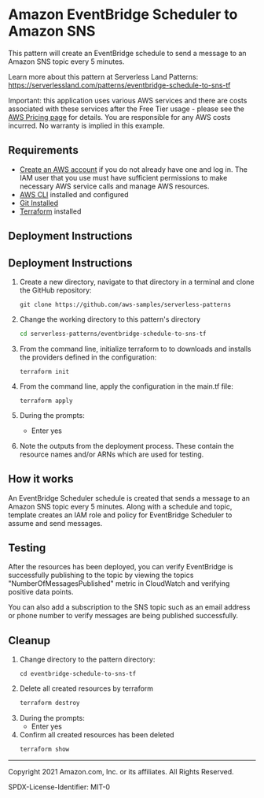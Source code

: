 # Amazon EventBridge Scheduler to Amazon SNS

This pattern will create an EventBridge schedule to send a message to an Amazon SNS topic every 5 minutes.

Learn more about this pattern at Serverless Land Patterns: https://serverlessland.com/patterns/eventbridge-schedule-to-sns-tf

Important: this application uses various AWS services and there are costs associated with these services after the Free Tier usage - please see the [AWS Pricing page](https://aws.amazon.com/pricing/) for details. You are responsible for any AWS costs incurred. No warranty is implied in this example.

## Requirements

* [Create an AWS account](https://portal.aws.amazon.com/gp/aws/developer/registration/index.html) if you do not already have one and log in. The IAM user that you use must have sufficient permissions to make necessary AWS service calls and manage AWS resources.
* [AWS CLI](https://docs.aws.amazon.com/cli/latest/userguide/install-cliv2.html) installed and configured
* [Git Installed](https://git-scm.com/book/en/v2/Getting-Started-Installing-Git)
* [Terraform](https://learn.hashicorp.com/tutorials/terraform/install-cli?in=terraform/aws-get-started) installed

## Deployment Instructions

## Deployment Instructions

1. Create a new directory, navigate to that directory in a terminal and clone the GitHub repository:
    ``` 
    git clone https://github.com/aws-samples/serverless-patterns
    ```

1. Change the working directory to this pattern's directory

   ```sh
   cd serverless-patterns/eventbridge-schedule-to-sns-tf
   ```

1. From the command line, initialize terraform to  to downloads and installs the providers defined in the configuration:
    ```
    terraform init
    ```
1. From the command line, apply the configuration in the main.tf file:
    ```
    terraform apply
    ```
1. During the prompts:
    * Enter yes

1. Note the outputs from the deployment process. These contain the resource names and/or ARNs which are used for testing.

## How it works

An EventBridge Scheduler schedule is created that sends a message to an Amazon SNS topic every 5 minutes. Along with a schedule and topic, template creates an IAM role and policy for EventBridge Scheduler to assume and send messages. 

## Testing

After the resources has been deployed, you can verify EventBridge is successfully publishing to the topic by viewing the topics "NumberOfMessagesPublished" metric in CloudWatch and verifying positive data points. 

You can also add a subscription to the SNS topic such as an email address or phone number to verify messages are being published successfully.

## Cleanup

1. Change directory to the pattern directory:
    ```
    cd eventbridge-schedule-to-sns-tf
    ```
1. Delete all created resources by terraform
    ```bash
    terraform destroy
    ```
1. During the prompts:
    * Enter yes
1. Confirm all created resources has been deleted
    ```bash
    terraform show
    ```
----
Copyright 2021 Amazon.com, Inc. or its affiliates. All Rights Reserved.

SPDX-License-Identifier: MIT-0